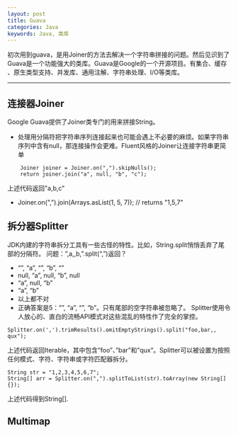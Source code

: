 ```yaml
---
layout: post
title: Guava
categories: Java
keywords: Java, 类库
---
```


初次用到guava，是用Joiner的方法去解决一个字符串拼接的问题。然后见识到了Guava是一个功能强大的类库。Guava是Google的一个开源项目。有集合、缓存 、原生类型支持、并发库、通用注解、字符串处理、I/O等类库。

---

## 连接器Joiner

Google Guava提供了Joiner类专门的用来拼接String。
* 处理用分隔符把字符串序列连接起来也可能会遇上不必要的麻烦。如果字符串序列中含有null，那连接操作会更难。Fluent风格的Joiner让连接字符串更简单
```
    Joiner joiner = Joiner.on(",").skipNulls();
    return joiner.join("a", null, "b", "c");
```
上述代码返回"a,b,c"

* Joiner.on(",").join(Arrays.asList(1, 5, 7)); // returns "1,5,7"

## 拆分器Splitter

JDK内建的字符串拆分工具有一些古怪的特性。比如，String.split悄悄丢弃了尾部的分隔符。 问题：”,a,,b,”.split(“,”)返回？

* “”, “a”, “”, “b”, “”
* null, “a”, null, “b”, null
* “a”, null, “b”
* “a”, “b”
* 以上都不对
* 正确答案是5：””, “a”, “”, “b”。只有尾部的空字符串被忽略了。 Splitter使用令人放心的、直白的流畅API模式对这些混乱的特性作了完全的掌控。

```
Splitter.on(',').trimResults().omitEmptyStrings().split("foo,bar,,   qux");
```
上述代码返回Iterable<String>，其中包含”foo”、”bar”和”qux”。Splitter可以被设置为按照任何模式、字符、字符串或字符匹配器拆分。

```
String str = "1,2,3,4,5,6,7";
String[] arr = Splitter.on(",").splitToList(str).toArray(new String[] {});
```
上述代码得到String[].

## Multimap

